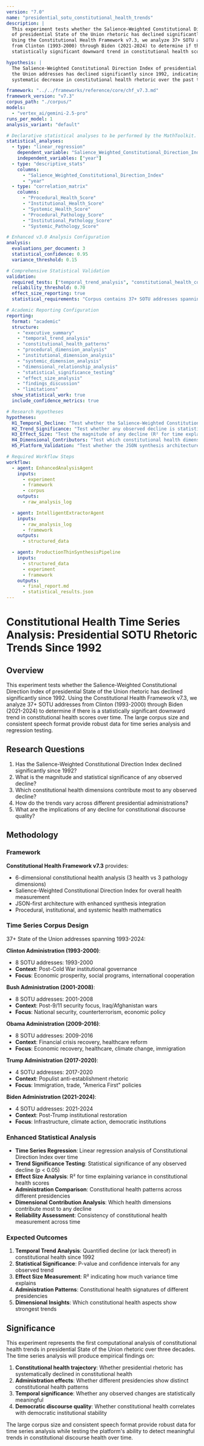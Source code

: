 ```yaml
---
version: "7.0"
name: "presidential_sotu_constitutional_health_trends"
description: |
  This experiment tests whether the Salience-Weighted Constitutional Direction Index 
  of presidential State of the Union rhetoric has declined significantly since 1992. 
  Using the Constitutional Health Framework v7.3, we analyze 37+ SOTU addresses 
  from Clinton (1993-2000) through Biden (2021-2024) to determine if there is a 
  statistically significant downward trend in constitutional health scores over time.

hypothesis: |
  The Salience-Weighted Constitutional Direction Index of presidential State of 
  the Union addresses has declined significantly since 1992, indicating a 
  systematic decrease in constitutional health rhetoric over the past three decades.

framework: "../../frameworks/reference/core/chf_v7.3.md"
framework_version: "v7.3"
corpus_path: "./corpus/"
models:
  - "vertex_ai/gemini-2.5-pro"
runs_per_model: 1
analysis_variant: "default"

# Declarative statistical analyses to be performed by the MathToolkit.
statistical_analyses:
  - type: "linear_regression"
    dependent_variable: "Salience_Weighted_Constitutional_Direction_Index"
    independent_variables: ["year"]
  - type: "descriptive_stats"
    columns:
      - "Salience_Weighted_Constitutional_Direction_Index"
      - "year"
  - type: "correlation_matrix"
    columns:
      - "Procedural_Health_Score"
      - "Institutional_Health_Score"
      - "Systemic_Health_Score"
      - "Procedural_Pathology_Score"
      - "Institutional_Pathology_Score"
      - "Systemic_Pathology_Score"

# Enhanced v3.0 Analysis Configuration
analysis:
  evaluations_per_document: 3
  statistical_confidence: 0.95
  variance_threshold: 0.15

# Comprehensive Statistical Validation  
validation:
  required_tests: ["temporal_trend_analysis", "constitutional_health_correlation_matrix", "cdi_reliability", "dimensional_relationship_analysis"]
  reliability_threshold: 0.70
  effect_size_reporting: true
  statistical_requirements: "Corpus contains 37+ SOTU addresses spanning 1993-2024, providing sufficient data for robust time series analysis and regression testing."

# Academic Reporting Configuration
reporting:
  format: "academic"
  structure:
    - "executive_summary"
    - "temporal_trend_analysis"
    - "constitutional_health_patterns"
    - "procedural_dimension_analysis"
    - "institutional_dimension_analysis"
    - "systemic_dimension_analysis"
    - "dimensional_relationship_analysis"
    - "statistical_significance_testing"
    - "effect_size_analysis"
    - "findings_discussion"
    - "limitations"
  show_statistical_work: true
  include_confidence_metrics: true

# Research Hypotheses
hypotheses:
  H1_Temporal_Decline: "Test whether the Salience-Weighted Constitutional Direction Index has declined significantly since 1992"
  H2_Trend_Significance: "Test whether any observed decline is statistically significant (p < 0.05)"
  H3_Effect_Size: "Test the magnitude of any decline (R² for time explaining variance in scores)"
  H4_Dimensional_Contributors: "Test which constitutional health dimensions contribute most to any observed decline"
  H5_Platform_Validation: "Test whether the JSON synthesis architecture successfully processes time series analysis with constitutional health metrics"

# Required Workflow Steps
workflow:
  - agent: EnhancedAnalysisAgent
    inputs:
      - experiment
      - framework
      - corpus
    outputs:
      - raw_analysis_log

  - agent: IntelligentExtractorAgent
    inputs:
      - raw_analysis_log
      - framework
    outputs:
      - structured_data

  - agent: ProductionThinSynthesisPipeline
    inputs:
      - structured_data
      - experiment
      - framework
    outputs:
      - final_report.md
      - statistical_results.json
---
```


# Constitutional Health Time Series Analysis: Presidential SOTU Rhetoric Trends Since 1992

## Overview

This experiment tests whether the Salience-Weighted Constitutional Direction Index of presidential State of the Union rhetoric has declined significantly since 1992. Using the Constitutional Health Framework v7.3, we analyze 37+ SOTU addresses from Clinton (1993-2000) through Biden (2021-2024) to determine if there is a statistically significant downward trend in constitutional health scores over time. The large corpus size and consistent speech format provide robust data for time series analysis and regression testing.

## Research Questions

1. Has the Salience-Weighted Constitutional Direction Index declined significantly since 1992?
2. What is the magnitude and statistical significance of any observed decline?
3. Which constitutional health dimensions contribute most to any observed decline?
4. How do the trends vary across different presidential administrations?
5. What are the implications of any decline for constitutional discourse quality?

## Methodology

### Framework
**Constitutional Health Framework v7.3** provides:
- 6-dimensional constitutional health analysis (3 health vs 3 pathology dimensions)
- Salience-Weighted Constitutional Direction Index for overall health measurement
- JSON-first architecture with enhanced synthesis integration
- Procedural, institutional, and systemic health mathematics

### Time Series Corpus Design
37+ State of the Union addresses spanning 1993-2024:

**Clinton Administration (1993-2000)**:
- 8 SOTU addresses: 1993-2000
- **Context**: Post-Cold War institutional governance
- **Focus**: Economic prosperity, social programs, international cooperation

**Bush Administration (2001-2008)**:
- 8 SOTU addresses: 2001-2008
- **Context**: Post-9/11 security focus, Iraq/Afghanistan wars
- **Focus**: National security, counterterrorism, economic policy

**Obama Administration (2009-2016)**:
- 8 SOTU addresses: 2009-2016
- **Context**: Financial crisis recovery, healthcare reform
- **Focus**: Economic recovery, healthcare, climate change, immigration

**Trump Administration (2017-2020)**:
- 4 SOTU addresses: 2017-2020
- **Context**: Populist anti-establishment rhetoric
- **Focus**: Immigration, trade, "America First" policies

**Biden Administration (2021-2024)**:
- 4 SOTU addresses: 2021-2024
- **Context**: Post-Trump institutional restoration
- **Focus**: Infrastructure, climate action, democratic institutions

### Enhanced Statistical Analysis
- **Time Series Regression**: Linear regression analysis of Constitutional Direction Index over time
- **Trend Significance Testing**: Statistical significance of any observed decline (p < 0.05)
- **Effect Size Analysis**: R² for time explaining variance in constitutional health scores
- **Administration Comparison**: Constitutional health patterns across different presidencies
- **Dimensional Contribution Analysis**: Which health dimensions contribute most to any decline
- **Reliability Assessment**: Consistency of constitutional health measurement across time

### Expected Outcomes
1. **Temporal Trend Analysis**: Quantified decline (or lack thereof) in constitutional health since 1992
2. **Statistical Significance**: P-value and confidence intervals for any observed trend
3. **Effect Size Measurement**: R² indicating how much variance time explains
4. **Administration Patterns**: Constitutional health signatures of different presidencies
5. **Dimensional Insights**: Which constitutional health aspects show strongest trends

## Significance

This experiment represents the first computational analysis of constitutional health trends in presidential State of the Union rhetoric over three decades. The time series analysis will produce empirical findings on:

1. **Constitutional health trajectory**: Whether presidential rhetoric has systematically declined in constitutional health
2. **Administration effects**: Whether different presidencies show distinct constitutional health patterns
3. **Temporal significance**: Whether any observed changes are statistically meaningful
4. **Democratic discourse quality**: Whether constitutional health correlates with democratic institutional stability

The large corpus size and consistent speech format provide robust data for time series analysis while testing the platform's ability to detect meaningful trends in constitutional discourse health over time.